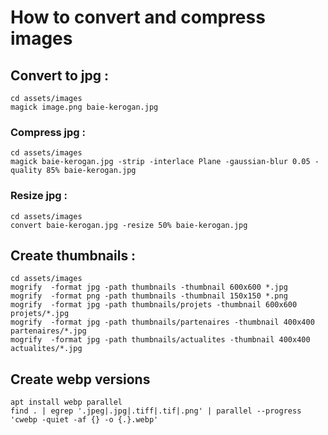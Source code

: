 # How to convert and compress images
## Convert to jpg :
```shell script
cd assets/images
magick image.png baie-kerogan.jpg
```

### Compress jpg : 
```shell script
cd assets/images
magick baie-kerogan.jpg -strip -interlace Plane -gaussian-blur 0.05 -quality 85% baie-kerogan.jpg
```

### Resize jpg :
```shell script
cd assets/images
convert baie-kerogan.jpg -resize 50% baie-kerogan.jpg
```

## Create thumbnails :
```shell script
cd assets/images
mogrify  -format jpg -path thumbnails -thumbnail 600x600 *.jpg
mogrify  -format png -path thumbnails -thumbnail 150x150 *.png
mogrify  -format jpg -path thumbnails/projets -thumbnail 600x600 projets/*.jpg
mogrify  -format jpg -path thumbnails/partenaires -thumbnail 400x400 partenaires/*.jpg
mogrify  -format jpg -path thumbnails/actualites -thumbnail 400x400 actualites/*.jpg
```

## Create webp versions

```
apt install webp parallel
find . | egrep '.jpeg|.jpg|.tiff|.tif|.png' | parallel --progress 'cwebp -quiet -af {} -o {.}.webp'
```

